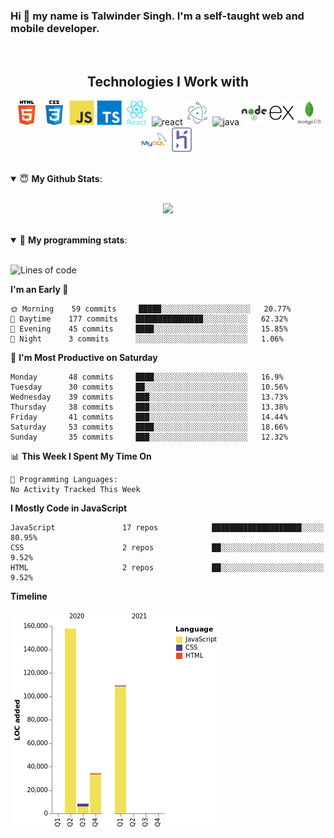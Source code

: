 ### Hi 👋 my name is Talwinder Singh. I'm a self-taught web and mobile developer.

<br />

<h2 align="center">Technologies I Work with</h2>
<p align="center">

 <img src="https://github.com/devicons/devicon/raw/master/icons/html5/html5-original-wordmark.svg" alt="html" width="40" height="40"/>

  <img src="https://github.com/devicons/devicon/raw/master/icons/css3/css3-original-wordmark.svg" alt="css" width="40" height="40"/>

   <img src="https://github.com/devicons/devicon/raw/master/icons/javascript/javascript-original.svg" alt="javascript" width="40" height="40"/>

   <img src="https://raw.githubusercontent.com/devicons/devicon/2809b567852a4648062a2d3e7c1c531367458c0b/icons/typescript/typescript-plain.svg" alt="css" width="40" height="40"/>

   <img src="https://github.com/devicons/devicon/raw/master/icons/react/react-original-wordmark.svg" alt="react" width="40" height="40"/>

   <img src="https://upload.wikimedia.org/wikipedia/commons/8/8e/Nextjs-logo.svg" alt="react" width="40" height="40"/>

   <img src="https://github.com/devicons/devicon/raw/master/icons/electron/electron-original.svg" alt="react" width="40" height="40"/>

  <img src="https://graphql.org/img/logo.svg" alt="java" width="40" height="40"/>
   
   <img src="https://github.com/devicons/devicon/raw/master/icons/nodejs/nodejs-original-wordmark.svg" alt="css" width="40" height="40"/>

  <img src="https://raw.githubusercontent.com/devicons/devicon/2809b567852a4648062a2d3e7c1c531367458c0b/icons/express/express-original.svg" alt="css" width="40" height="40"/>

   <img src="https://github.com/devicons/devicon/raw/master/icons/mongodb/mongodb-original-wordmark.svg" alt="mongodb" width="40" height="40"/>

   <img src="https://github.com/devicons/devicon/raw/master/icons/mysql/mysql-original-wordmark.svg" alt="mongodb" width="40" height="40"/>
   
   <img src="https://github.com/devicons/devicon/raw/master/icons/heroku/heroku-original.svg" alt="heroku" width="40" height="40"/>
</p>

<br />

<details open>
 <summary> 😇 <b>My Github Stats</b>: </summary>
<br>
<p align = "center">
  <img src="https://github-readme-stats.vercel.app/api?username=iamtalwinder&show_icons=true&theme=radical" />
</p>

</details>

<br />

<details open> 
 <summary>🤖 <b>My programming stats</b>: </summary>
<br>

<!--START_SECTION:waka-->

![Lines of code](https://img.shields.io/badge/From%20Hello%20World%20I%27ve%20Written-309322%20lines%20of%20code-blue)

**I'm an Early 🐤**

```text
🌞 Morning    59 commits     █████░░░░░░░░░░░░░░░░░░░░   20.77%
🌆 Daytime    177 commits    ███████████████░░░░░░░░░░   62.32%
🌃 Evening    45 commits     ████░░░░░░░░░░░░░░░░░░░░░   15.85%
🌙 Night      3 commits      ░░░░░░░░░░░░░░░░░░░░░░░░░   1.06%

```

📅 **I'm Most Productive on Saturday**

```text
Monday       48 commits     ████░░░░░░░░░░░░░░░░░░░░░   16.9%
Tuesday      30 commits     ██░░░░░░░░░░░░░░░░░░░░░░░   10.56%
Wednesday    39 commits     ███░░░░░░░░░░░░░░░░░░░░░░   13.73%
Thursday     38 commits     ███░░░░░░░░░░░░░░░░░░░░░░   13.38%
Friday       41 commits     ███░░░░░░░░░░░░░░░░░░░░░░   14.44%
Saturday     53 commits     ████░░░░░░░░░░░░░░░░░░░░░   18.66%
Sunday       35 commits     ███░░░░░░░░░░░░░░░░░░░░░░   12.32%

```

📊 **This Week I Spent My Time On**

```text
💬 Programming Languages:
No Activity Tracked This Week
```

**I Mostly Code in JavaScript**

```text
JavaScript               17 repos            ████████████████████░░░░░   80.95%
CSS                      2 repos             ██░░░░░░░░░░░░░░░░░░░░░░░   9.52%
HTML                     2 repos             ██░░░░░░░░░░░░░░░░░░░░░░░   9.52%

```

**Timeline**

![Chart not found](https://raw.githubusercontent.com/iamtalwinder/iamtalwinder/main/charts/bar_graph.png)

<!--END_SECTION:waka-->

</details>
